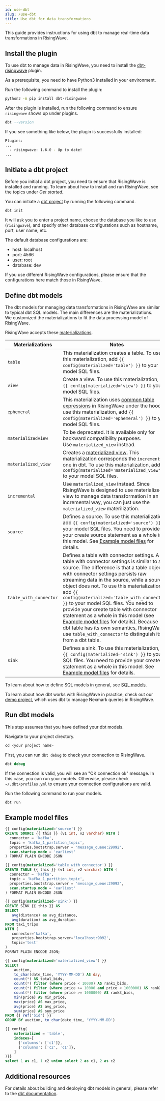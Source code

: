 ```yaml
---
id: use-dbt
slug: /use-dbt
title: Use dbt for data transformations
---
```

<head>
  <link rel="canonical" href="https://docs.risingwave.com/docs/current/use-dbt/" />
</head>

This guide provides instructions for using dbt to manage real-time data transformations in RisingWave.

## Install the plugin

To use dbt to manage data in RisingWave, you need to install the [dbt-risingwave](https://github.com/risingwavelabs/dbt-risingwave) plugin.

As a prerequisite, you need to have Python3 installed in your environment.

Run the following command to install the plugin:

```bash
python3 -m pip install dbt-risingwave
```

After the plugin is installed, run the following command to ensure `risingwave` shows up under plugins.

```sql
dbt --version
```

If you see something like below, the plugin is successfully installed:

```bash
Plugins:
...
  - risingwave: 1.6.0 - Up to date!
...
```

## Initiate a dbt project

Before you initial a dbt project, you need to ensure that RisingWave is installed and running. To learn about how to install and run RisingWave, see the topics under *Get started*.

You can initiate a [dbt project](https://docs.getdbt.com/docs/build/projects) by running the following command.

```sql
dbt init 
```

It will ask you to enter a project name, choose the database you like to use (`risingwave`), and specify other database configurations such as hostname, port, user name, etc.

The default database configurations are:

- host: localhost
- port: 4566
- user: root
- database: dev

If you use different RisingWave configurations, please ensure that the configurations here match those in RisingWave.

## Define dbt models

The dbt models for managing data transformations in RisingWave are similar to typical dbt SQL models. The main differences are the materializations. We customized the materializations to fit the data processing model of RisingWave.

RisingWave accepts these [materializations](https://docs.getdbt.com/docs/build/materializations).

|Materializations| Notes|
|----|----|
|`table` |This materialization creates a table. To use this materialization, add `{{ config(materialized='table') }}` to your model SQL files. |
|`view`|Create a view. To use this materialization, add `{{ config(materialized='view') }}` to your model SQL files. |
|`ephemeral`|This materialization uses [common table expressions](/sql/query-syntax/query-syntax-with-clause.md) in RisingWave under the hood. To use this materialization, add `{{ config(materialized='ephemeral') }}` to your model SQL files.|
|`materializedview`| To be deprecated. It is available only for backward compatibility purposes. Use `materialized_view` instead.|
|`materialized_view`| Creates a [materialized view](/sql/commands/sql-create-mv.md). This materialization corresponds the `incremental` one in dbt. To use this materialization, add `{{ config(materialized='materialized_view') }}` to your model SQL files.|
| `incremental`|Use `materialized_view` instead. Since RisingWave is designed to use materialized view to manage data transformation in an incremental way, you can just use the `materialized_view` materilization.|
|`source`| Defines a source. To use this materialization, add `{{ config(materialized='source') }}` to your model SQL files. You need to provide your create source statement as a whole in this model. See [Example model files](#example-model-files) for details.|
|`table_with_connector`| Defines a table with connector settings. A table with connector settings is similar to a source. The difference is that a table object with connector settings persists raw streaming data in the source, while a source object does not. To use this materialization, add `{{ config(materialized='table_with_connector') }}` to your model SQL files. You need to provide your create table with connector statement as a whole in this model (see [Example model files](#example-model-files) for details). Because dbt table has its own semantics, RisingWave use `table_with_connector` to distinguish itself from a dbt table.|
|`sink`| Defines a sink. To use this materialization, add `{{ config(materialized='sink') }}` to your SQL files. You need to provide your create sink statement as a whole in this model. See [Example model files](#example-model-files) for details.|

To learn about how to define SQL models in general, see [SQL models](https://docs.getdbt.com/docs/build/sql-models).

To learn about how dbt works with RisingWave in practice, check out our [demo project](https://github.com/risingwavelabs/dbt_rw_nexmark), which uses dbt to manage Nexmark queries in RisingWave.

## Run dbt models

This step assumes that you have defined your dbt models.

Navigate to your project directory.

```sql
cd <your project name>
```

First, you can run `dbt debug` to check your connection to RisingWave.

```sql
dbt debug
```

If the connection is valid, you will see an "OK connection ok" message. In this case, you can run your models. Otherwise, please check `~/.dbt/profiles.yml` to ensure your connection configurations are valid.

Run the following command to run your models.

```sql
dbt run
```

## Example model files

```sql title="Define a source in dbt"
{{ config(materialized='source') }}
CREATE SOURCE {{ this }} (v1 int, v2 varchar) WITH (
  connector = 'kafka',
  topic = 'kafka_1_partition_topic',
  properties.bootstrap.server = 'message_queue:29092',
  scan.startup.mode = 'earliest'
) FORMAT PLAIN ENCODE JSON
```

```sql title="Define a table with connector settings in dbt"
{{ config(materialized='table_with_connector') }}
CREATE TABLE {{ this }} (v1 int, v2 varchar) WITH (
  connector = 'kafka',
  topic = 'kafka_1_partition_topic',
  properties.bootstrap.server = 'message_queue:29092',
  scan.startup.mode = 'earliest'
) FORMAT PLAIN ENCODE JSON
```

```sql title="Define a sink in dbt"
{{ config(materialized='sink') }}
CREATE SINK {{ this }} AS
SELECT
   avg(distance) as avg_distance,
   avg(duration) as avg_duration
FROM taxi_trips
WITH (
   connector='kafka',
   properties.bootstrap.server='localhost:9092',
   topic='test'
)
FORMAT PLAIN ENCODE JSON;
```

```sql title="Define a materialized view in dbt"
{{ config(materialized='materialized_view') }}
SELECT
    auction,
    to_char(date_time, 'YYYY-MM-DD') AS day,
    count(*) AS total_bids,
    count(*) filter (where price < 10000) AS rank1_bids,
    count(*) filter (where price >= 10000 and price < 1000000) AS rank2_bids,
    count(*) filter (where price >= 1000000) AS rank3_bids,
    min(price) AS min_price,
    max(price) AS max_price,
    avg(price) AS avg_price,
    sum(price) AS sum_price
FROM {{ ref('bid') }}
GROUP BY auction, to_char(date_time, 'YYYY-MM-DD')
```

```sql title="Define a table with indexes in dbt"
{{ config(
    materialized = 'table',
    indexes=[
      {'columns': ['c1']},
      {'columns': ['c2', 'c1']},
    ]
)}}
select 1 as c1, 1 c2 union select 2 as c1, 2 as c2
```

## Additional resources

For details about building and deploying dbt models in general, please refer to the [dbt documentation](https://docs.getdbt.com/docs/introduction).
